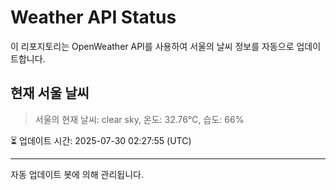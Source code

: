
# Weather API Status

이 리포지토리는 OpenWeather API를 사용하여 서울의 날씨 정보를 자동으로 업데이트합니다.

## 현재 서울 날씨
> 서울의 현재 날씨: clear sky, 온도: 32.76°C, 습도: 66%

⏳ 업데이트 시간: 2025-07-30 02:27:55 (UTC)

---
자동 업데이트 봇에 의해 관리됩니다.
